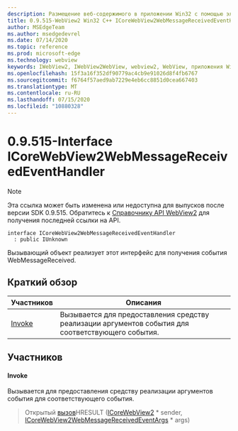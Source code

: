 ```yaml
---
description: Размещение веб-содержимого в приложении Win32 с помощью элемента управления Microsoft Edge WebView2
title: 0.9.515-WebView2 Win32 C++ ICoreWebView2WebMessageReceivedEventHandler
author: MSEdgeTeam
ms.author: msedgedevrel
ms.date: 07/14/2020
ms.topic: reference
ms.prod: microsoft-edge
ms.technology: webview
keywords: IWebView2, IWebView2WebView, webview2, WebView, приложения Win32, Win32, EDGE, ICoreWebView2, ICoreWebView2Controller, элемент управления "веб-браузер", HTML Edge
ms.openlocfilehash: 15f3a16f352df90779ac4cb9e91026d8f4fb6767
ms.sourcegitcommit: f6764f57aed9ab7229e4eb6cc8851d0cea667403
ms.translationtype: MT
ms.contentlocale: ru-RU
ms.lasthandoff: 07/15/2020
ms.locfileid: "10880328"
---
```

# 0.9.515-Interface ICoreWebView2WebMessageReceivedEventHandler 

> [!NOTE]
> Эта ссылка может быть изменена или недоступна для выпусков после версии SDK 0.9.515. Обратитесь к [Справочнику API WebView2](../../../webview2-api-reference.md) для получения последней ссылки на API.

```
interface ICoreWebView2WebMessageReceivedEventHandler
  : public IUnknown
```

Вызывающий объект реализует этот интерфейс для получения события WebMessageReceived.

## Краткий обзор

 Участников                        | Описания
--------------------------------|---------------------------------------------
[Invoke](#invoke) | Вызывается для предоставления средству реализации аргументов события для соответствующего события.

## Участников

#### Invoke 

Вызывается для предоставления средству реализации аргументов события для соответствующего события.

> Открытый [вызов](#invoke)HRESULT ([ICoreWebView2](icorewebview2.md) * sender, [ICoreWebView2WebMessageReceivedEventArgs](icorewebview2webmessagereceivedeventargs.md) * args)

